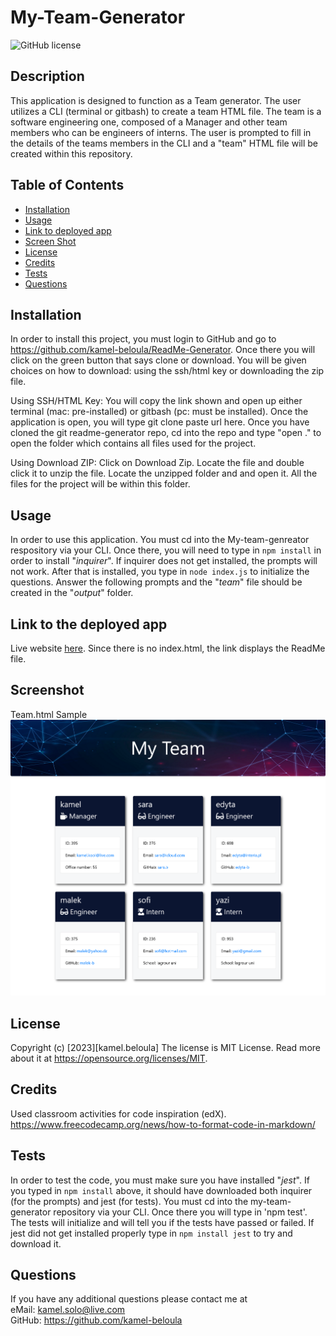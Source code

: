# My-Team-Generator

![GitHub license](https://img.shields.io/badge/license-MIT%20License-blue.svg)


## Description

This application is designed to function as a Team generator. The user utilizes a CLI (terminal or gitbash) to create a team HTML file. The team is a software engineering one, composed of a Manager and other team members who can be engineers of interns. The user is prompted to fill in the details of the teams members in the CLI and a "team" HTML file will be created within this repository.

## Table of Contents

- [Installation](#installation)
- [Usage](#usage)
- [Link to deployed app](#link-to-deployed-app)
- [Screen Shot](#screenshot)
- [License](#license)
- [Credits](#credits)
- [Tests](#tests)
- [Questions](#questions)

## Installation

In order to install this project, you must login to GitHub and go to https://github.com/kamel-beloula/ReadMe-Generator. Once there you will click on the green button that says clone or download. You will be given choices on how to download: using the ssh/html key or downloading the zip file.

Using SSH/HTML Key: You will copy the link shown and open up either terminal (mac: pre-installed) or gitbash (pc: must be installed). Once the application is open, you will type git clone paste url here. Once you have cloned the git readme-generator repo, cd into the repo and type "open ." to open the folder which contains all files used for the project.

Using Download ZIP: Click on Download Zip. Locate the file and double click it to unzip the file. Locate the unzipped folder and and open it. All the files for the project will be within this folder.

## Usage

In order to use this application. You must cd into the My-team-genreator respository via your CLI. Once there, you will need to type in `npm install` in order to install "*inquirer*". If inquirer does not get installed, the prompts will not work. After that is installed, you type in `node index.js` to initialize the questions. Answer the following prompts and the "*team*" file should be created in the "*output*" folder.

## Link to the deployed app

Live website [here](https://kamel-beloula.github.io/My-Team-Generator/). Since there is no index.html, the link displays the ReadMe file.

## Screenshot
Team.html Sample
![deployed application screenshot](./src/images/Screenshot%202023-02-26%20at%2016-26-29%20My%20Team.png)

## License

Copyright (c) [2023][kamel.beloula]
The license is MIT License.
Read more about it at https://opensource.org/licenses/MIT.

## Credits

Used classroom activities for code inspiration (edX).<br>
https://www.freecodecamp.org/news/how-to-format-code-in-markdown/

## Tests

In order to test the code, you must make sure you have installed "*jest*". If you typed in `npm install` above, it should have downloaded both inquirer (for the prompts) and jest (for tests). You must cd into the my-team-generator repository via your CLI. Once there you will type in 'npm test'. The tests will initialize and will tell you if the tests have passed or failed. If jest did not get installed properly type in `npm install jest` to try and download it.

## Questions

If you have any additional questions please contact me at 
<br> eMail: kamel.solo@live.com 
<br> GitHub: https://github.com/kamel-beloula